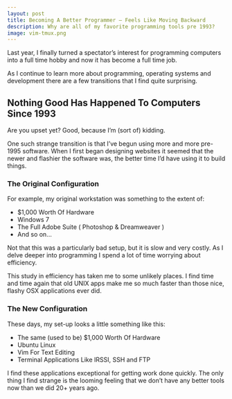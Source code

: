 ```yaml
---
layout: post
title: Becoming A Better Programmer – Feels Like Moving Backward
description: Why are all of my favorite programming tools pre 1993?
image: vim-tmux.png
---
```


Last year, I finally turned a spectator’s interest for programming computers into a full time hobby and now it has become a full time job.

As I continue to learn more about programming, operating systems and development there are a few transitions that I find quite surprising.

## Nothing Good Has Happened To Computers Since 1993

Are you upset yet? Good, because I’m (sort of) kidding.

One such strange transition is that I’ve begun using more and more pre-1995 software. When I first began designing websites it seemed that the newer and flashier the software was, the better time I’d have using it to build things.

### The Original Configuration

For example, my original workstation was something to the extent of:

* $1,000 Worth Of Hardware
* Windows 7
* The Full Adobe Suite ( Photoshop & Dreamweaver )
* And so on…

Not that this was a particularly bad setup, but it is slow and very costly. As I delve deeper into programming I spend a lot of time worrying about efficiency.

This study in efficiency has taken me to some unlikely places. I find time and time again that old UNIX apps make me so much faster than those nice, flashy OSX applications ever did.

### The New Configuration

These days, my set-up looks a little something like this:

* The same (used to be) $1,000 Worth Of Hardware
* Ubuntu Linux
* Vim For Text Editing
* Terminal Applications Like IRSSI, SSH and FTP

I find these applications exceptional for getting work done quickly. The only thing I find strange is the looming feeling that we don’t have any better tools now than we did 20+ years ago.
